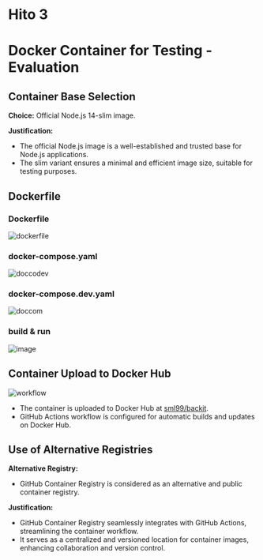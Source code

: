 # Hito 3
# Docker Container for Testing - Evaluation

## Container Base Selection

**Choice:** Official Node.js 14-slim image.

**Justification:**
- The official Node.js image is a well-established and trusted base for Node.js applications.
- The slim variant ensures a minimal and efficient image size, suitable for testing purposes.

## Dockerfile 
### Dockerfile
![dockerfile](https://github.com/sml99/CC-Project-BackIt/assets/29798184/cbb9bda1-107d-40c5-949e-828bc51d7f2f)
### docker-compose.yaml
![doccodev](https://github.com/sml99/CC-Project-BackIt/assets/29798184/656ec71e-6947-4632-a8c9-eabb5419f09d)
### docker-compose.dev.yaml
![doccom](https://github.com/sml99/CC-Project-BackIt/assets/29798184/d1cbf3c6-951d-4e74-ad40-83d3c223f30a)
### build & run
![image](https://github.com/sml99/CC-Project-BackIt/assets/29798184/602c937e-7561-43f3-9f75-7afaa37f4fed)

## Container Upload to Docker Hub
![workflow](https://github.com/sml99/CC-Project-BackIt/assets/29798184/271bab2a-8b99-4e8c-8071-442f8c815c17)

- The container is uploaded to Docker Hub at [sml99/backit](https://hub.docker.com/r/sml99/backit).
- GitHub Actions workflow is configured for automatic builds and updates on Docker Hub.

## Use of Alternative Registries

**Alternative Registry:**
- GitHub Container Registry is considered as an alternative and public container registry.

**Justification:**
- GitHub Container Registry seamlessly integrates with GitHub Actions, streamlining the container workflow.
- It serves as a centralized and versioned location for container images, enhancing collaboration and version control.
